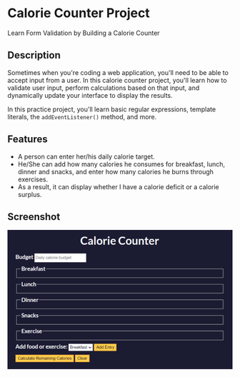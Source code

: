 # Calorie Counter Project
Learn Form Validation by Building a Calorie Counter

## Description

Sometimes when you're coding a web application, you'll need to be able to accept input from a user. In this calorie counter project, you'll learn how to validate user input, perform calculations based on that input, and dynamically update your interface to display the results.

In this practice project, you'll learn basic regular expressions, template literals, the `addEventListener()` method, and more.

## Features
- A person can enter her/his daily calorie target.
- He/She can add how many calories he consumes for breakfast, lunch, dinner and snacks, and enter how many calories he burns through exercises.
- As a result, it can display whether I have a calorie deficit or a calorie surplus.

## Screenshot

![Uygulama Ekran Görüntüsü](https://github.com/huseyineskan/Calorie-Counter-Project/blob/main/Calorie-Counter.png)